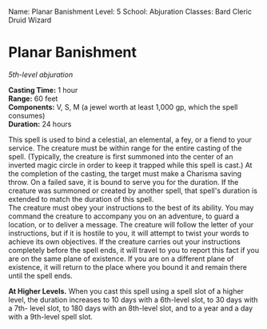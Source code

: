 Name: Planar Banishment
Level: 5
School: Abjuration
Classes: Bard
         Cleric
         Druid
         Wizard

# Planar Banishment 
_5th-level abjuration_ 

**Casting Time:** 1 hour    
**Range:** 60 feet    
**Components:** V, S, M (a jewel worth at least 1,000 gp, which the spell consumes)    
**Duration:** 24 hours 

This spell is used to bind a celestial, an elemental, a fey, or a fiend to your service. The creature must be within range for the entire casting of the spell. (Typically, the creature is first summoned into the center of an inverted magic circle in order to keep it trapped while this spell is cast.) At the completion of the casting, the target must make a Charisma saving throw. On a failed save, it is bound to serve you for the duration. If the creature was summoned or created by another spell, that spell's duration is extended to match the duration of this spell.    
The creature must obey your instructions to the best of its ability. You may command the creature to accompany you on an adventure, to guard a location, or to deliver a message. The creature will follow the letter of your instructions, but if it is hostile to you, it will attempt to twist your words to achieve its own objectives. If the creature carries out your instructions completely before the spell ends, it will travel to you to report this fact if you are on the same plane of existence. If you are on a different plane of existence, it will return to the place where you bound it and remain there until the spell ends. 

**At Higher Levels.** When you cast this spell using a spell slot of a higher level, the duration increases to 10 days with a 6th-level slot, to 30 days with a 7th- level slot, to 180 days with an 8th-level slot, and to a year and a day with a 9th-level spell slot.